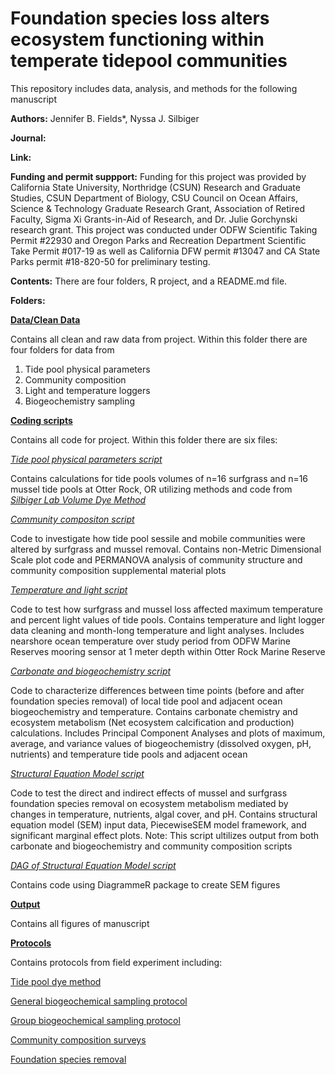 # Foundation species loss alters ecosystem functioning within temperate tidepool communities 

This repository includes data, analysis, and methods for the following manuscript

**Authors:** Jennifer B. Fields*, Nyssa J. Silbiger

**Journal:**

**Link:**


**Funding and permit suppport:** Funding for this project was provided by California State University, Northridge (CSUN) Research and Graduate Studies, CSUN Department of Biology, CSU Council on Ocean Affairs, Science & Technology Graduate Research Grant, Association of Retired Faculty, Sigma Xi Grants-in-Aid of Research, and Dr. Julie Gorchynski research grant. This project was conducted under ODFW Scientific Taking Permit #22930 and Oregon Parks and Recreation Department Scientific Take Permit #017-19 as well as California DFW permit #13047 and CA State Parks permit #18-820-50 for preliminary testing. 


**Contents:** There are four folders, R project, and a README.md file.

**Folders:**

**[Data/Clean Data](https://github.com/jenniferfields/EcoFunORTidepools/tree/master/Data)**

Contains all clean and raw data from project. Within this folder there are four folders for data from 
1. Tide pool physical parameters
2. Community composition
3. Light and temperature loggers
4. Biogeochemistry sampling

**[Coding scripts](https://github.com/jenniferfields/EcoFunORTidepools/tree/master/Scripts)**

Contains all code for project. Within this folder there are six files:

*[Tide pool physical parameters script](https://github.com/jenniferfields/EcoFunORTidepools/blob/master/Scripts/tidepoolphysicalparameters.R)*

Contains calculations for tide pools volumes of n=16 surfgrass and n=16 mussel tide pools at Otter Rock, OR utilizing methods and code from *[Silbiger Lab Volume Dye Method](https://github.com/SilbigerLab/Protocols/tree/master/Environmental_Parameter_Protocols/Protocols/Volume_Dye_Method)*

*[Community compositon script](https://github.com/jenniferfields/EcoFunORTidepools/blob/master/Scripts/CommunityComp.R)*

Code to investigate how tide pool sessile and mobile communities were altered by surfgrass and mussel removal. Contains non-Metric Dimensional Scale plot code and PERMANOVA analysis of community structure and community composition supplemental material plots

*[Temperature and light script](https://github.com/jenniferfields/EcoFunORTidepools/blob/master/Scripts/TemperatureandLight.R)*

Code to test how surfgrass and mussel loss affected maximum temperature and percent light values of tide pools. Contains temperature and light logger data cleaning and month-long temperature and light analyses. Includes nearshore ocean temperature over study period from ODFW Marine Reserves mooring sensor at 1 meter depth within Otter Rock Marine Reserve

*[Carbonate and biogeochemistry script](https://github.com/jenniferfields/EcoFunORTidepools/blob/master/Scripts/CleanCarbChem.R)* 

Code to characterize differences between time points (before and after foundation species removal) of local tide pool and adjacent ocean biogeochemistry and temperature. Contains carbonate chemistry and ecosystem metabolism (Net ecosystem calcification and production) calculations. Includes Principal Component Analyses and plots of maximum, average, and variance values of biogeochemistry (dissolved oxygen, pH, nutrients) and temperature tide pools and adjacent ocean

*[Structural Equation Model script](https://github.com/jenniferfields/EcoFunORTidepools/blob/master/Scripts/SEMScript.R)*

Code to test the direct and indirect effects of mussel and surfgrass foundation species removal on ecosystem metabolism mediated by changes in temperature, nutrients, algal cover, and pH. Contains structural equation model (SEM) input data, PiecewiseSEM model framework, and significant marginal effect plots. Note: This script ultilizes output from both carbonate and biogeochemistry and community composition scripts

*[DAG of Structural Equation Model script](https://github.com/jenniferfields/EcoFunORTidepools/blob/master/Scripts/DAGSEMscript.R)* 

Contains code using DiagrammeR package to create SEM figures

**[Output](https://github.com/jenniferfields/EcoFunORTidepools/tree/master/Output)**

Contains all figures of manuscript

**[Protocols](https://github.com/jenniferfields/EcoFunORTidepools/tree/master/Protocols)**

Contains protocols from field experiment including:

[Tide pool dye method](https://github.com/jenniferfields/EcoFunORTidepools/blob/master/Protocols/Dye_Method_Protocol.md)

[General biogeochemical sampling protocol](https://github.com/jenniferfields/EcoFunORTidepools/blob/master/Protocols/TidePoolSampling_SOP.md)

[Group biogeochemical sampling protocol](https://github.com/jenniferfields/EcoFunORTidepools/blob/master/Protocols/GroupWaterSampling_SOP.md)

[Community composition surveys](https://github.com/jenniferfields/EcoFunORTidepools/blob/master/Protocols/CommunityComposition_SOP.md)

[Foundation species removal](https://github.com/jenniferfields/EcoFunORTidepools/blob/master/Protocols/FoundationSpeciesRemoval_SOP.md)



